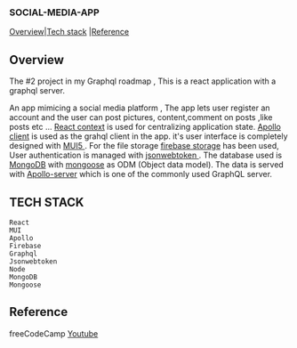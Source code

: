 ### SOCIAL-MEDIA-APP

<div>
<a href="#overview">Overview</a>|<a href="#tech_stack">Tech stack</a> |<a href="#reference">Reference</a>
</div>

## Overview

<div id="overview"></div>

The #2 project in my Graphql roadmap ,
This is a react application with a graphql server.

An app mimicing a social media platform , The app lets user register an account and the user can post pictures, content,comment on posts ,like posts etc ...
<a href="https://reactjs.org/docs/context.html" target="_blank">React context</a> is used for centralizing application state.
<a href="https://www.apollographql.com/docs/react/" target="_blank">Apollo client</a> is used as the grahql client in the app.
it's user interface is completely designed with <a href="https://mui.com/" target="_blank"> MUI5 </a>.
For the file storage <a href="" target="_blank"> firebase storage</a> has been used,
User authentication is managed with <a href="https://www.npmjs.com/package/jsonwebtoken" target="_blank">jsonwebtoken </a>.
The database used is <a href="https://www.mongodb.com/" target="_blank">MongoDB</a> with <a href="https://mongoosejs.com/" target="_blank">mongoose</a> as ODM (Object data model).
The data is served with <a href="https://www.apollographql.com/docs/apollo-server/" target="_blank"> Apollo-server</a> which is one of the commonly used GraphQL server.

## TECH STACK

<div id="tech_stack"></div>
  
```
React
MUI
Apollo
Firebase
Graphql
Jsonwebtoken
Node
MongoDB
Mongoose
```

## Reference

<div id="reference"></div>

freeCodeCamp <a href="https://www.youtube.com/watch?v=n1mdAPFq2Os&t=3923s">Youtube</a>
